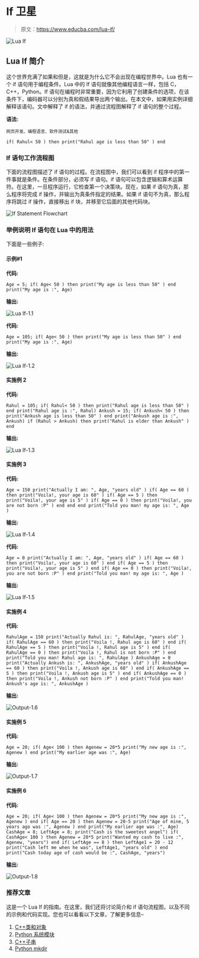 # If 卫星

> 原文：<https://www.educba.com/lua-if/>

![Lua If](img/d080f1bd24c22a1d05a7ade33766c6a4.png)



## Lua If 简介

这个世界充满了如果和但是，这就是为什么它不会出现在编程世界中。Lua 也有一个 if 语句用于编程条件。Lua 中的 If 语句就像其他编程语言一样，包括 C，C++，Python。If 语句在编程时非常重要，因为它利用了创建条件的选项，在该条件下，编码器可以分别为真和假结果导出两个输出。在本文中，如果用实例详细解释该语句。文中解释了 if 的语法，并通过流程图解释了 if 语句的整个过程。

**语法:**

<small>网页开发、编程语言、软件测试&其他</small>

`if( Rahul< 50 )
then
print("Rahul age is less than 50" )
end`

### If 语句工作流程图

下面的流程图描述了 if 语句的过程。在流程图中，我们可以看到 if 程序中的第一件事就是条件。在条件部分，必须写 if 语句。if 语句可以包含逻辑和算术运算符。在这里，一旦程序运行，它检查第一个决策块。现在，如果 if 语句为真，那么程序将完成 if 操作，并输出为真条件指定的结果。如果 if 语句不为真，那么程序将跳过 if 操作，直接移出 if 块，并移至它后面的其他代码块。

![If Statement Flowchart](img/3ff94e0feb6b0f5c123538445d687368.png)



### 举例说明 If 语句在 Lua 中的用法

下面是一些例子:

#### 示例#1

**代码:**

`Age = 5;
if( Age< 50 )
then
print("My age is less than 50" )
end
print("My age is :", Age)`

**输出:**

![Lua If-1.1](img/52b961a9cdbda73c6936e1241dcb33d0.png)



**代码:**

`Age = 105;
if( Age< 50 )
then
print("My age is less than 50" )
end
print("My age is :", Age)`

**输出:**

![Lua If-1.2](img/4f7f6106f2c188c4c5db48f1e4143cd3.png)



#### 实施例 2

**代码:**

`Rahul = 105;
if( Rahul< 50 )
then
print("Rahul age is less than 50" )
end
print("Rahul age is :", Rahul)
Ankush = 15;
if( Ankush< 50 )
then
print("Ankush age is less than 50" )
end
print("Ankush age is :", Ankush)
if (Rahul > Ankush)
then
print("Rahul is elder than Ankush" )
end`

**输出:**

![Lua If-1.3](img/b83f92eb17a4120d0bdbe16756f379ba.png)



#### 实施例 3

**代码:**

`Age = 150
print("Actually I am: ", Age, "years old" )
if( Age == 60 )
then
print("Voila!, your age is 60" )
if( Age == 5 )
then
print("Voila!, your age is 5" )
if( Age == 0 )
then
print("Voila!, you are not born :P" )
end
end
end
print("Told you man! my age is: ", Age )`

**输出:**

![Lua If-1.4](img/491070ecf406778c181a7d6fe0fb826d.png)



**代码:**

`Age = 0
print("Actually I am: ", Age, "years old" )
if( Age == 60 )
then
print("Voila!, your age is 60" )
end
if( Age == 5 )
then
print("Voila!, your age is 5" )
end
if( Age == 0 )
then
print("Voila!, you are not born :P" )
end
print("Told you man! my age is: ", Age )`

**输出:**

![Lua If-1.5](img/795aba9b96f964cf20d2cf9349634d2e.png)



#### 实施例 4

**代码:**

`RahulAge = 150
print("Actually Rahul is: ", RahulAge, "years old" )
if( RahulAge == 60 )
then
print("Voila !, Rahul age is 60" )
end
if( RahulAge == 5 )
then
print("Voila !, Rahul age is 5" )
end
if( RahulAge == 0 )
then
print("Voila !, Rahul is not born :P" )
end
print("Told you man! Rahul age is: ", RahulAge )
AnkushAge = 0
print("Actually Ankush is: ", AnkushAge, "years old" )
if( AnkushAge == 60 )
then
print("Voila !, Ankush age is 60" )
end
if( AnkushAge == 5 )
then
print("Voila !, Ankush age is 5" )
end
if( AnkushAge == 0 )` `then
print("Voila !, Ankush not born :P" )
end
print("Told you man! Ankush's age is: ", AnkushAge )`

**输出:**

![Output-1.6](img/0e49faff0dc7045f1b777d9d553f2514.png)



#### 实施例 5

**代码:**

`Age = 20;
if( Age< 100 )
then
Agenew = 20*5
print("My new age is :", Agenew )
end
print("My earlier age was :", Age)`

**输出:**

![Output-1.7](img/51a92f3e1e93f60aecc03404ea49fe34.png)



#### 实施例 6

**代码:**

`Age = 20;
if( Age< 100 )
then
Agenew = 20*5
print("My new age is :", Agenew )
end
if( Age == 20 )
then
Agenew = 20-5
print("Age of mine, 5 years ago was :", Agenew )
end
print("My earlier age was :", Age)
CashAge = 8;
LeftAge = 8;
print("Cash is the sweetest angel")
if( CashAge< 100 )
then
Agenew = 20*5
print("Wanted my cash to live :", Agenew, "years")
end
if( LeftAge == 8 )
then
LeftAge1 = 20 - 12
print("Cash left me when he was", LeftAge1, "years old" )
end
print("Cash today age of cash would be :", CashAge, "years")`

**输出:**

![Output-1.8](img/27af1ab3fa84fcb09c9a01f83ad6b992.png)



### 推荐文章

这是一个 Lua If 的指南。在这里，我们还将讨论简介和 if 语句流程图，以及不同的示例和代码实现。您也可以看看以下文章，了解更多信息–

1.  [C++类和对象](https://www.educba.com/c-plus-plus-class-and-object/)
2.  [Python 系统模块](https://www.educba.com/python-sys-module/)
3.  [C++子串](https://www.educba.com/c-plus-plus-substring/)
4.  [Python mkdir](https://www.educba.com/python-mkdir/)





